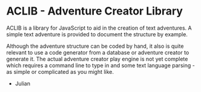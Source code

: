 # ACLIB - Adventure Creator Library

ACLIB is a library for JavaScript to aid in the creation of text adventures.  A simple text adventure is provided to document the structure by example.

Although the adventure structure can be coded by hand, it also is quite relevant to use a code generator from a database or adventure creator to generate it. The actual adventure creator play engine is not yet complete which requires a command line to type in and some text language parsing - as simple or complicated as you might like.

- Julian
